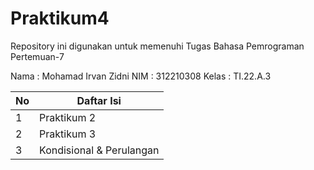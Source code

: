 # Praktikum4
Repository ini digunakan untuk memenuhi Tugas Bahasa Pemrograman Pertemuan-7

Nama    : Mohamad Irvan Zidni
NIM     : 312210308
Kelas   : TI.22.A.3

| No | Daftar Isi |
| -- | ---------- |
| 1 | Praktikum 2 |
| 2 | Praktikum 3 |
| 3 | Kondisional & Perulangan |